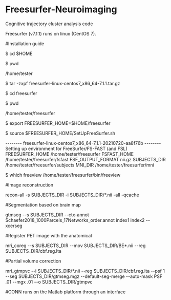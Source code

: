 # Freesurfer-Neuroimaging
Cognitive trajectory cluster analysis code


Freesurfer (v7.1.1) runs on linux (CentOS 7).

#Installation guide

$ cd $HOME

$ pwd

/home/tester

$ tar -zxpf freesurfer-linux-centos7_x86_64-7.1.1.tar.gz

<wait for command to finish>

$ cd freesurfer

$ pwd

/home/tester/freesurfer

$ export FREESURFER_HOME=$HOME/freesurfer

$ source $FREESURFER_HOME/SetUpFreeSurfer.sh

-------- freesurfer-linux-centos7_x86_64-7.1.1-20210720-aa8f76b --------
Setting up environment for FreeSurfer/FS-FAST (and FSL)
FREESURFER_HOME   /home/tester/freesurfer
FSFAST_HOME       /home/tester/freesurfer/fsfast
FSF_OUTPUT_FORMAT nii.gz
SUBJECTS_DIR      /home/tester/freesurfer/subjects
MNI_DIR           /home/tester/freesurfer/mni

$ which freeview
/home/tester/freesurfer/bin/freeview



#Image reconstruction

recon-all -s SUBJECTS_DIR -i SUBJECTS_DIR/*.nii -all -qcache


#Segmentation based on brain map

gtmseg --s SUBJECTS_DIR --ctx-annot Schaefer2018_1000Parcels_17Networks_order.annot index1 index2 --xcerseg




#Register PET image with the anatomical


mri_coreg --s SUBJECTS_DIR --mov SUBJECTS_DIR/BE*.nii --reg SUBJECTS_DIR/cbf.reg.lta


#Partial volume correction

mri_gtmpvc --i SUBJECTS_DIR/*.nii --reg SUBJECTS_DIR/cbf.reg.lta --psf 1 --seg SUBJECTS_DIR/gtmseg.mgz --default-seg-merge --auto-mask PSF .01 --mgx .01 --o SUBJECTS_DIR/gtmpvc

#CONN runs on the Matlab platform through an interface

